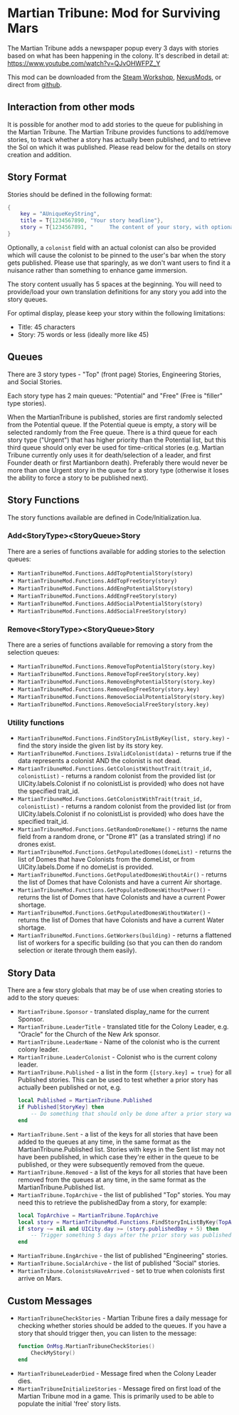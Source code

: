 # Martian Tribune: Mod for Surviving Mars

The Martian Tribune adds a newspaper popup every 3 days with stories based on what has been happening in the colony. It's described in detail at: https://www.youtube.com/watch?v=QJvOHWFPZ_Y

This mod can be downloaded from the [Steam Workshop](https://steamcommunity.com/sharedfiles/filedetails/?id=1376913896), [NexusMods](https://www.nexusmods.com/survivingmars/mods/85), or direct from [github](https://github.com/CheTranqui/Surviving-Mars-Martian-Tribune).

## Interaction from other mods

It is possible for another mod to add stories to the queue for publishing in the Martian Tribune. The Martian Tribune provides functions to add/remove stories, to track whether a story has actually been published, and to retrieve the Sol on which it was published.  Please read below for the details on story creation and addition.

## Story Format
Stories should be defined in the following format:

```lua
{
	key = "AUniqueKeyString",
	title = T{1234567890, "Your story headline"},
	story = T{1234567891, "     The content of your story, with optional <Replacement> data", Replacement = SomeVariable},
}
```

Optionally, a `colonist` field with an actual colonist can also be provided which will cause the colonist to be pinned to the user's bar when the story gets published. Please use that sparingly, as we don't want users to find it a nuisance rather than something to enhance game immersion.

The story content usually has 5 spaces at the beginning. You will need to provide/load your own translation definitions for any story you add into the story queues.

For optimal display, please keep your story within the following limitations:

* Title:  45 characters
* Story:  75 words or less (ideally more like 45)

## Queues

There are 3 story types - "Top" (front page) Stories, Engineering Stories, and Social Stories.

Each story type has 2 main queues: "Potential" and "Free" (Free is "filler" type stories).

When the MartianTribune is published, stories are first randomly selected from the Potential queue. If the Potential queue is empty, a story will be selected randomly from the Free queue. There is a third queue for each story type ("Urgent") that has higher priority than the Potential list, but this third queue should only ever be used for time-critical stories (e.g. Martian Tribune currently only uses it for death/selection of a leader, and first Founder death or first Martianborn death). Preferably there would never be more than one Urgent story in the queue for a story type (otherwise it loses the ability to force a story to be published next).

## Story Functions

The story functions available are defined in Code/Initialization.lua.

### Add&lt;StoryType&gt;&lt;StoryQueue&gt;Story

There are a series of functions available for adding stories to the selection queues:

* `MartianTribuneMod.Functions.AddTopPotentialStory(story)`
* `MartianTribuneMod.Functions.AddTopFreeStory(story)`
* `MartianTribuneMod.Functions.AddEngPotentialStory(story)`
* `MartianTribuneMod.Functions.AddEngFreeStory(story)`
* `MartianTribuneMod.Functions.AddSocialPotentialStory(story)`
* `MartianTribuneMod.Functions.AddSocialFreeStory(story)`

### Remove&lt;StoryType&gt;&lt;StoryQueue&gt;Story

There are a series of functions available for removing a story from the selection queues:

* `MartianTribuneMod.Functions.RemoveTopPotentialStory(story.key)`
* `MartianTribuneMod.Functions.RemoveTopFreeStory(story.key)`
* `MartianTribuneMod.Functions.RemoveEngPotentialStory(story.key)`
* `MartianTribuneMod.Functions.RemoveEngFreeStory(story.key)`
* `MartianTribuneMod.Functions.RemoveSocialPotentialStory(story.key)`
* `MartianTribuneMod.Functions.RemoveSocialFreeStory(story.key)`

### Utility functions

* `MartianTribuneMod.Functions.FindStoryInListByKey(list, story.key)` - find the story inside the given list by its story key.
* `MartianTribuneMod.Functions.IsValidColonist(data)` - returns true if the data represents a colonist AND the colonist is not dead.
* `MartianTribuneMod.Functions.GetColonistWithoutTrait(trait_id, colonistList)` - returns a random colonist from the provided list (or UICity.labels.Colonist if no colonistList is provided) who does not have the specified trait_id.
* `MartianTribuneMod.Functions.GetColonistWithTrait(trait_id, colonistList)` - returns a random colonist from the provided list (or from UICity.labels.Colonist if no colonistList is provided) who does have the specified trait_id.
* `MartianTribuneMod.Functions.GetRandomDroneName()` - returns the name field from a random drone, or "Drone #1" (as a translated string) if no drones exist.
* `MartianTribuneMod.Functions.GetPopulatedDomes(domeList)` - returns the list of Domes that have Colonists from the domeList, or from UICity.labels.Dome if no domeList is provided.
* `MartianTribuneMod.Functions.GetPopulatedDomesWithoutAir()` - returns the list of Domes that have Colonists and have a current Air shortage.
* `MartianTribuneMod.Functions.GetPopulatedDomesWithoutPower()` - returns the list of Domes that have Colonists and have a current Power shortage.
* `MartianTribuneMod.Functions.GetPopulatedDomesWithoutWater()` - returns the list of Domes that have Colonists and have a current Water shortage.
* `MartianTribuneMod.Functions.GetWorkers(building)` - returns a flattened list of workers for a specific building (so that you can then do random selection or iterate through them easily).

## Story Data

There are a few story globals that may be of use when creating stories to add to the story queues:

* `MartianTribune.Sponsor` - translated display_name for the current Sponsor.
* `MartianTribune.LeaderTitle` - translated title for the Colony Leader, e.g. "Oracle" for the Church of the New Ark sponsor.
* `MartianTribune.LeaderName` - Name of the colonist who is the current colony leader.
* `MartianTribune.LeaderColonist` - Colonist who is the current colony leader.
* `MartianTribune.Published` - a list in the form `{[story.key] = true}` for all Published stories. This can be used to test whether a prior story has actually been published or not, e.g.
    ```lua
    local Published = MartianTribune.Published
    if Published[StoryKey] then
        -- Do something that should only be done after a prior story was published.
    end
    ```
* `MartianTribune.Sent` - a list of the keys for all stories that have been added to the queues at any time, in the same format as the MartianTribune.Published list. Stories with keys in the Sent list may not have been published, in which case they're either in the queue to be published, or they were subsequently removed from the queue.
* `MartianTribune.Removed` - a list of the keys for all stories that have been removed from the queues at any time, in the same format as the MartianTribune.Published list.
* `MartianTribune.TopArchive` - the list of published "Top" stories. You may need this to retrieve the publishedDay from a story, for example:
    ```lua
    local TopArchive = MartianTribune.TopArchive
    local story = MartianTribuneMod.Functions.FindStoryInListByKey(TopArchive, "AUniqueKeyString")
    if story ~= nil and UICity.day >= (story.publishedDay + 5) then
        -- Trigger something 5 days after the prior story was published.
    end
    ```
* `MartianTribune.EngArchive` - the list of published "Engineering" stories.
* `MartianTribune.SocialArchive` - the list of published "Social" stories.
* `MartianTribune.ColonistsHaveArrived` - set to true when colonists first arrive on Mars.

## Custom Messages

* `MartianTribuneCheckStories` - Martian Tribune fires a daily message for checking whether stories should be added to the queues. If you have a story that should trigger then, you can listen to the message:
    ```lua
    function OnMsg.MartianTribuneCheckStories()
        CheckMyStory()
    end
    ```
* `MartianTribuneLeaderDied` - Message fired when the Colony Leader dies.
* `MartianTribuneInitializeStories` - Message fired on first load of the Martian Tribune mod in a game. This is primarily used to be able to populate the initial 'free' story lists.
